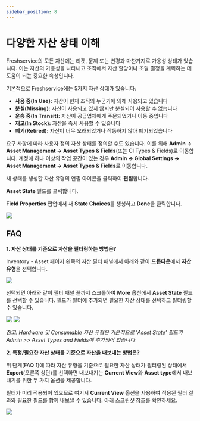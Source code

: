 ```yaml
---
sidebar_position: 8
---
```


# 다양한 자산 상태 이해

Freshservice의 모든 자산에는 티켓, 문제 또는 변경과 마찬가지로 가용성 상태가 있습니다. 이는 자산의 가용성을 나타내고 조직에서 자산 할당이나 조달 결정을 계획하는 데 도움이 되는 중요한 속성입니다.

기본적으로 Freshservice에는 5가지 자산 상태가 있습니다:

- **사용 중(In Use):** 자산이 현재 조직의 누군가에 의해 사용되고 있습니다
- **분실(Missing):** 자산이 사용되고 있지 않지만 분실되어 사용할 수 없습니다
- **운송 중(In Transit):** 자산이 공급업체에게 주문되었거나 이동 중입니다
- **재고(In Stock):** 자산을 즉시 사용할 수 있습니다
- **폐기(Retired):** 자산이 너무 오래되었거나 작동하지 않아 폐기되었습니다

요구 사항에 따라 사용자 정의 자산 상태를 정의할 수도 있습니다. 이를 위해 **Admin -> Asset Management -> Asset Types & Fields**(또는 CI Types & Fields)로 이동합니다. 계정에 하나 이상의 작업 공간이 있는 경우 **Admin -> Global Settings -> Asset Management -> Asset Types & Fields**로 이동합니다.

새 상태를 생성할 자산 유형의 연필 아이콘을 클릭하여 **편집**합니다.

**Asset State** 필드를 클릭합니다.

**Field Properties** 팝업에서 새 **State Choices**를 생성하고 **Done**을 클릭합니다.

<img src="https://s3.amazonaws.com/cdn.freshdesk.com/data/helpdesk/attachments/production/50011965239/original/G32WhfWZkvKXUAZImzDi9MIQAzgSrN878Q.png?1716880984"  className="fr-fic fr-fil fr-dib" data-attachment="[object Object]" data-id="50011965239" />

## FAQ

**1. 자산 상태를 기준으로 자산을 필터링하는 방법은?**

Inventory - Asset 페이지 왼쪽의 자산 필터 패널에서 아래와 같이 **드롭다운**에서 **자산 유형**을 선택합니다.

<img src="https://s3.amazonaws.com/cdn.freshdesk.com/data/helpdesk/attachments/production/50011951759/original/BfVyU0YGAnfwijWa_ItCfyoZvs13C221WA.png?1716771802"  className="fr-fil fr-dib" data-attachment="[object Object]" data-id="50011951759" />

선택되면 아래와 같이 필터 패널 끝까지 스크롤하여 **More** 옵션에서 **Asset State** 필드를 선택할 수 있습니다. 필드가 필터에 추가되면 필요한 자산 상태를 선택하고 필터링할 수 있습니다.

<img src="https://s3.amazonaws.com/cdn.freshdesk.com/data/helpdesk/attachments/production/50011951760/original/LUCarw9ZA8jak-7OB5AjvHhjR1xB2ikHWw.png?1716771826"  className="fr-fil fr-dib" data-attachment="[object Object]" data-id="50011951760" />

<img src="https://s3.amazonaws.com/cdn.freshdesk.com/data/helpdesk/attachments/production/50011951771/original/Za9W5eEUDfTmHi1MhMVe6UYvXwq4RIDUcw.png?1716771993"  className="fr-fil fr-dib" data-attachment="[object Object]" data-id="50011951771" />

*참고: Hardware 및 Consumable 자산 유형은 기본적으로 'Asset State' 필드가 Admin >> Asset Types and Fields에 추가되어 있습니다*

**2. 특정/필요한 자산 상태를 기준으로 자산을 내보내는 방법은?**

위 단계(FAQ 1)에 따라 자산 유형을 기준으로 필요한 자산 상태가 필터링된 상태에서 **Export**(오른쪽 상단)를 선택하면 내보내기는 **Current View**와 **Asset type**에서 내보내기를 위한 두 가지 옵션을 제공합니다.

필터가 미리 적용되어 있으므로 여기서 **Current View** 옵션을 사용하여 적용된 필터 결과와 필요한 필드를 함께 내보낼 수 있습니다. 아래 스크린샷 참조를 확인하세요.

<img src="https://s3.amazonaws.com/cdn.freshdesk.com/data/helpdesk/attachments/production/50011951797/original/FtmUnanVfpZvyLuMw-u2Xt28VWW0LSWoCg.png?1716772702"  className="fr-fil fr-dib" data-id="50011951797" data-attachment="[object Object]" />
